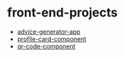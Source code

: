 # front-end-projects

- [advice-generator-app](https://elaborate-blancmange-adff85.netlify.app/advice-generator-app-main/)
- [profile-card-component](https://elaborate-blancmange-adff85.netlify.app/profile-card-component-main/)
- [qr-code-component](https://elaborate-blancmange-adff85.netlify.app/qr-code-component-main/)
